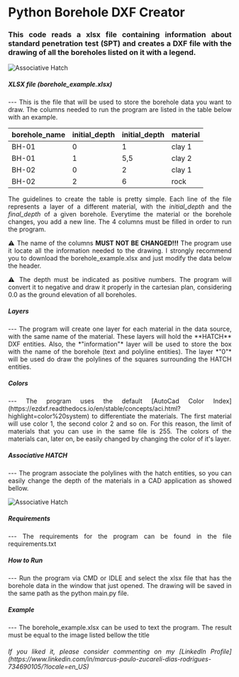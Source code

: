 <div style="text-align: justify">
<h1>Python Borehole DXF Creator</h1>

### This code reads a xlsx file containing information about standard penetration test (SPT) and creates a DXF file with the drawing of all the boreholes listed on it with a legend.

![Associative Hatch](https://github.com/marcuszucareli/borehole_log_draw/static/DXF_log_image.png)


<h5>XLSX file (borehole_example.xlsx)</h5>
--- 
<p1>This is the file that will be used to store the borehole data you want to draw. The columns needed to run the program are listed in the table below with an example. </p1>

| borehole_name | initial_depth | initial_depth | material |
| --- | --- | --- | --- |
| BH-01 | 0 | 1 | clay 1 |
| BH-01 | 1 | 5,5 | clay 2 |
| BH-02 | 0 | 2 | clay 1 |
| BH-02 | 2 | 6 | rock |

<p1>The guidelines to create the table is pretty simple. Each line of the file represents a layer of a different material, with the *initial_depth* and the *final_depth* of a given borehole. Everytime the material or the borehole changes, you add a new line. The 4  columns must be filled in order to run the program.</p1>


<p1>⚠️  The name of the columns **MUST NOT BE CHANGED!!!** The program use it locate all the information needed to the drawing. I strongly recommend you to download the borehole_example.xlsx and just modify the data below the header.</p1>

<p1>⚠️  The depth must be indicated as positive numbers. The program will convert it to negative and draw it properly in the cartesian plan, considering 0.0 as the ground elevation of all boreholes.</p1>

<h5>Layers</h5>
--- 
<p1>The program will create one layer for each material in the data source, with the same name of the material. These layers will hold the **HATCH** DXF entities. Also, the *"information"* layer will be used to store the box with the name of the borehole (text and polyline entities). The layer *"0"* will be used do draw the polylines of the squares surrounding the HATCH entities.</p>

<h5>Colors</h5>
--- 
<p1>The program uses the default [AutoCad Color Index](https://ezdxf.readthedocs.io/en/stable/concepts/aci.html?highlight=color%20system) to differentiate the materials. The first material will use color 1, the second color 2 and so on. For this reason, the limit of materials that you can use in the same file is 255. The colors of the materials can, later on, be easily changed by changing the color of it's layer.</p>

<h5>Associative HATCH</h5>
--- 
<p1>The program associate the polylines with the hatch entities, so you can easily change the depth of the materials in a CAD application as showed bellow.</p1>

![Associative Hatch](https://github.com/marcuszucareli/borehole_log_draw/static/DXF_log_associative.png)

<h5>Requirements</h5>
--- 
<p1>The requirements for the program can be found in the file requirements.txt</p1>

<h5>How to Run</h5>
--- 
<p1>Run the program via CMD or IDLE and select the xlsx file that has the borehole data in the window that just opened. The drawing will be saved in the same path as the python main.py file.</p1>

<h5>Example</h5>
--- 
<p1>The borehole_example.xlsx can be used to text the program. The result must be equal to the image listed bellow the title</p1>

<h6>If you liked it, please consider commenting on my [LinkedIn Profile](https://www.linkedin.com/in/marcus-paulo-zucareli-dias-rodrigues-734690105/?locale=en_US) </h6>

</div>
